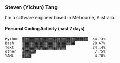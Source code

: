 ### Steven (Yichun) Tang

I'm a software engineer based in Melbourne, Australia.

#### Personal Coding Activity (past 7 days)
```
Python  ▓▓▓▓▓▓▓▓▓▓▓▓▓▓▓▓▓▓▓▓▓▓▓▓▓▓▓▓▓▓  34.73%
Bash    ▓▓▓▓▓▓▓▓▓▓▓▓▓▓▓▓▓▓▓▓▓▓▓▓        28.67%
Text    ▓▓▓▓▓▓▓▓▓▓▓▓▓▓▓▓▓▓▓▓            24.14%
other   ▓▓▓▓▓▓                           7.75%
YAML    ▓▓▓▓                             4.70%
```
